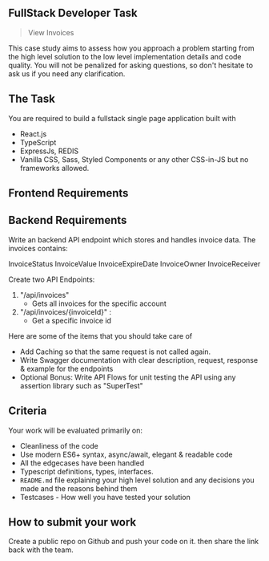 ## FullStack Developer Task

> View Invoices

This case study aims to assess how you approach a problem starting from the high level solution to the low level implementation details and code quality. You will not be penalized for asking questions, so don't hesitate to ask us if you need any clarification.

## The Task

You are required to build a fullstack single page application built with

* React.js
* TypeScript
* ExpressJs, REDIS
* Vanilla CSS, Sass, Styled Components or any other CSS-in-JS but no frameworks allowed.


## Frontend Requirements


## Backend Requirements

Write an backend API endpoint which stores and handles invoice data. The invoices contains: 

InvoiceStatus 
InvoiceValue
InvoiceExpireDate
InvoiceOwner
InvoiceReceiver

Create two API Endpoints:
1.  "/api/invoices"
    - Gets all invoices for the specific account
2.  "/api/invoices/{invoiceId}" : 
    - Get a specific invoice id 
    
Here are some of the items that you should take care of

* Add Caching so that the same request is not called again.
* Write Swagger documentation with clear description, request, response & example for the endpoints
* Optional Bonus: Write API Flows for unit testing the API using any assertion library such as "SuperTest"


## Criteria

Your work will be evaluated primarily on:

* Cleanliness of the code
* Use modern ES6+ syntax, async/await, elegant & readable code
* All the edgecases have been handled
* Typescript definitions, types, interfaces.
* `README.md` file explaining your high level solution and any decisions you made and the reasons behind them
* Testcases - How well you have tested your solution 

## How to submit your work

Create a public repo on Github and push your code on it. then share the link back with the team.
